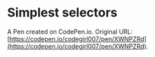# Simplest selectors

A Pen created on CodePen.io. Original URL: [https://codepen.io/codegirl007/pen/XWNPZRd](https://codepen.io/codegirl007/pen/XWNPZRd).


